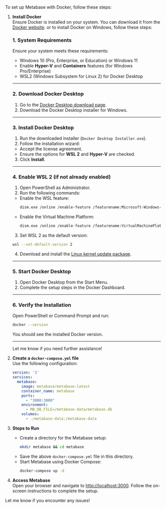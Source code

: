 To set up Metabase with Docker, follow these steps:

1. **Install Docker**  
   Ensure Docker is installed on your system. You can download it from the [Docker website](https://www.docker.com/products/docker-desktop).
   or to install Docker on Windows, follow these steps:

    ### **1. System Requirements**  
    Ensure your system meets these requirements:
    - Windows 10 (Pro, Enterprise, or Education) or Windows 11
    - Enable **Hyper-V** and **Containers** features (for Windows Pro/Enterprise)
    - WSL2 (Windows Subsystem for Linux 2) for Docker Desktop

    ---

    ### **2. Download Docker Desktop**  
    1. Go to the [Docker Desktop download page](https://www.docker.com/products/docker-desktop/).
    2. Download the Docker Desktop installer for Windows.

    ---

    ### **3. Install Docker Desktop**  
    1. Run the downloaded installer (`Docker Desktop Installer.exe`).
    2. Follow the installation wizard:
    - Accept the license agreement.
    - Ensure the options for **WSL 2** and **Hyper-V** are checked.
    3. Click **Install**.

    ---

    ### **4. Enable WSL 2** (if not already enabled)  
    1. Open PowerShell as Administrator.
    2. Run the following commands:

    - Enable the WSL feature:
        ```bash
        dism.exe /online /enable-feature /featurename:Microsoft-Windows-Subsystem-Linux /all /norestart
        ```
    - Enable the Virtual Machine Platform:
        ```bash
        dism.exe /online /enable-feature /featurename:VirtualMachinePlatform /all /norestart
        ```

    3. Set WSL 2 as the default version:
    ```bash
    wsl --set-default-version 2
    ```

    4. Download and install the [Linux kernel update package](https://aka.ms/wsl2kernel).

    ---

    ### **5. Start Docker Desktop**  
    1. Open Docker Desktop from the Start Menu.
    2. Complete the setup steps in the Docker Dashboard.

    ---

    ### **6. Verify the Installation**  
    Open PowerShell or Command Prompt and run:
    ```bash
    docker --version
    ```

    You should see the installed Docker version.

    ---

    Let me know if you need further assistance!

2. **Create a `docker-compose.yml` file**  
   Use the following configuration:

   ```yaml
   version: '3'
   services:
     metabase:
       image: metabase/metabase:latest
       container_name: metabase
       ports:
         - "3000:3000"
       environment:
         - MB_DB_FILE=/metabase-data/metabase.db
       volumes:
         - ./metabase-data:/metabase-data
   ```

3. **Steps to Run**  
   - Create a directory for the Metabase setup:
     ```bash
     mkdir metabase && cd metabase
     ```
   - Save the above `docker-compose.yml` file in this directory.
   - Start Metabase using Docker Compose:
     ```bash
     docker-compose up -d
     ```

4. **Access Metabase**  
   Open your browser and navigate to [http://localhost:3000](http://localhost:3000). Follow the on-screen instructions to complete the setup.

Let me know if you encounter any issues!